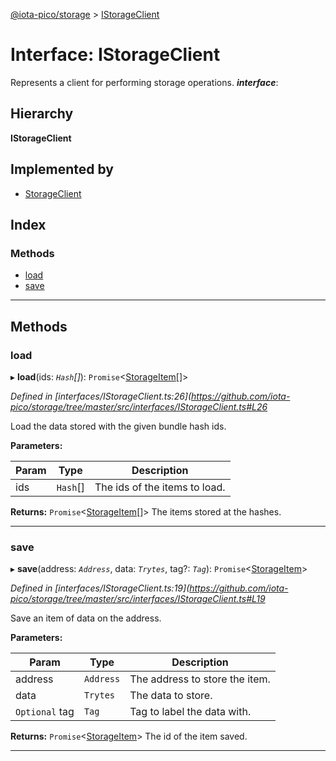 [@iota-pico/storage](../README.md) > [IStorageClient](../interfaces/istorageclient.md)

# Interface: IStorageClient

Represents a client for performing storage operations.
*__interface__*: 

## Hierarchy

**IStorageClient**

## Implemented by

* [StorageClient](../classes/storageclient.md)

## Index

### Methods

* [load](istorageclient.md#load)
* [save](istorageclient.md#save)

---

## Methods

<a id="load"></a>

###  load

▸ **load**(ids: *`Hash`[]*): `Promise`<[StorageItem](../classes/storageitem.md)[]>

*Defined in [interfaces/IStorageClient.ts:26](https://github.com/iota-pico/storage/tree/master/src/interfaces/IStorageClient.ts#L26*

Load the data stored with the given bundle hash ids.

**Parameters:**

| Param | Type | Description |
| ------ | ------ | ------ |
| ids | `Hash`[] |  The ids of the items to load. |

**Returns:** `Promise`<[StorageItem](../classes/storageitem.md)[]>
The items stored at the hashes.

___
<a id="save"></a>

###  save

▸ **save**(address: *`Address`*, data: *`Trytes`*, tag?: *`Tag`*): `Promise`<[StorageItem](../classes/storageitem.md)>

*Defined in [interfaces/IStorageClient.ts:19](https://github.com/iota-pico/storage/tree/master/src/interfaces/IStorageClient.ts#L19*

Save an item of data on the address.

**Parameters:**

| Param | Type | Description |
| ------ | ------ | ------ |
| address | `Address` |  The address to store the item. |
| data | `Trytes` |  The data to store. |
| `Optional` tag | `Tag` |  Tag to label the data with. |

**Returns:** `Promise`<[StorageItem](../classes/storageitem.md)>
The id of the item saved.

___

